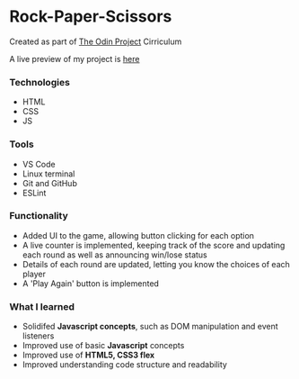 # Rock-Paper-Scissors
Created as part of [The Odin Project](https://www.theodinproject.com/about) Cirriculum

A live preview of my project is [here](https://iamjessep.github.io/Rock-Paper-Scissors/)

### Technologies
* HTML
* CSS
* JS

### Tools
* VS Code
* Linux terminal
* Git and GitHub
* ESLint

### Functionality

* Added UI to the game, allowing button clicking for each option
* A live counter is implemented, keeping track of the score and updating each round as well as announcing win/lose status
* Details of each round are updated, letting you know the choices of each player
* A 'Play Again' button is implemented

### What I learned

* Solidifed **Javascript concepts**, such as DOM manipulation and event listeners
* Improved use of basic **Javascript** concepts
* Improved use of **HTML5, CSS3 flex**
* Improved understanding code structure and readability
